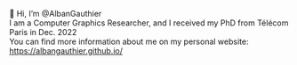 👋 Hi, I’m @AlbanGauthier  
I am a Computer Graphics Researcher, and I received my PhD from Télécom Paris in Dec. 2022  
You can find more information about me on my personal website:  
https://albangauthier.github.io/

<!---
AlbanGauthier/AlbanGauthier is a ✨ special ✨ repository because its `README.md` (this file) appears on your GitHub profile.
You can click the Preview link to take a look at your changes.
--->
